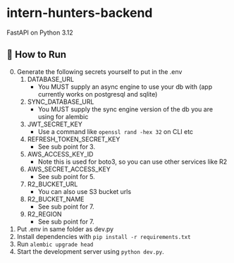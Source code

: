 # intern-hunters-backend
FastAPI on Python 3.12

## 🚀 How to Run

0. Generate the following secrets yourself to put in the .env
    1. DATABASE_URL
        * You MUST supply an async engine to use your db with (app currently works on postgresql and sqlite)
    2. SYNC_DATABASE_URL
        * You MUST supply the sync engine version of the db you are using for alembic
    3. JWT_SECRET_KEY
        * Use a command like `openssl rand -hex 32` on CLI etc
    4. REFRESH_TOKEN_SECRET_KEY
        * See sub point for 3.
    5. AWS_ACCESS_KEY_ID
        * Note this is used for boto3, so you can use other services like R2
    6. AWS_SECRET_ACCESS_KEY
        * See sub point for 5.
    7. R2_BUCKET_URL
        * You can also use S3 bucket urls
    8. R2_BUCKET_NAME
        * See sub point for 7.
    9. R2_REGION
        * See sub point for 7.
1. Put .env in same folder as dev.py
2. Install dependencies with `pip install -r requirements.txt`
3. Run `alembic upgrade head`
4. Start the development server using `python dev.py`. 

